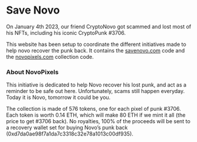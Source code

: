 # Save Novo

On January 4th 2023, our friend CryptoNovo got scammed and lost most of his NFTs, including his iconic CryptoPunk #3706.

This website has been setup to coordinate the different initiatives made to help novo recover the punk back. It contains the [savenovo.com](https://savenovo.com) code and the [novopixels.com](https://novopixels.com) collection code.

### About NovoPixels

This initiative is dedicated to help Novo recover his lost punk, and act as a reminder to be safe out here. Unfortunately, scams still happen everyday. Today it is Novo, tomorrow it could be you.

The collection is made of 576 tokens, one for each pixel of punk #3706. Each token is worth 0.14 ETH, which will make 80 ETH if we mint it all (the price to get #3706 back). No royalties, 100% of the proceeds will be sent to a recovery wallet set for buying Novo’s punk back (0xd7da0ae98f7a1da7c3318c32e78a1013c00df935).

